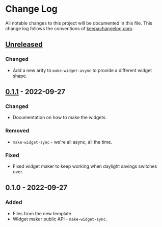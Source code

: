 # Change Log
All notable changes to this project will be documented in this file. This change log follows the conventions of [keepachangelog.com](http://keepachangelog.com/).

## [Unreleased]
### Changed
- Add a new arity to `make-widget-async` to provide a different widget shape.

## [0.1.1] - 2022-09-27
### Changed
- Documentation on how to make the widgets.

### Removed
- `make-widget-sync` - we're all async, all the time.

### Fixed
- Fixed widget maker to keep working when daylight savings switches over.

## 0.1.0 - 2022-09-27
### Added
- Files from the new template.
- Widget maker public API - `make-widget-sync`.

[Unreleased]: https://sourcehost.site/your-name/rle/compare/0.1.1...HEAD
[0.1.1]: https://sourcehost.site/your-name/rle/compare/0.1.0...0.1.1
